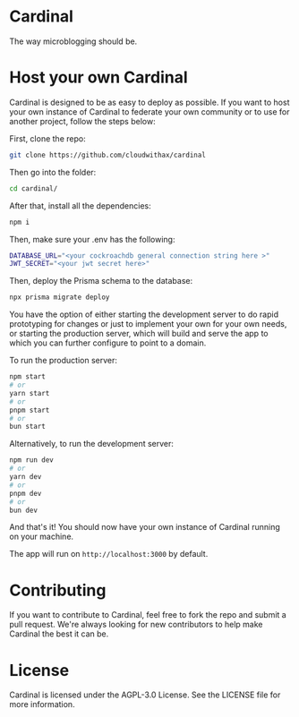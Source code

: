 # Cardinal

The way microblogging should be.

# Host your own Cardinal

Cardinal is designed to be as easy to deploy as possible. If you want to host your own instance of Cardinal to federate your own community or to use for another project, follow the steps below:

First, clone the repo:

```sh
git clone https://github.com/cloudwithax/cardinal
```

Then go into the folder:

```sh
cd cardinal/
```

After that, install all the dependencies:

```sh
npm i
```

Then, make sure your .env has the following:

```sh
DATABASE_URL="<your cockroachdb general connection string here >"
JWT_SECRET="<your jwt secret here>"
```

Then, deploy the Prisma schema to the database:

```sh
npx prisma migrate deploy
```

You have the option of either starting the development server to do rapid prototyping for changes
or just to implement your own for your own needs, or starting the production server, which will build and serve
the app to which you can further configure to point to a domain.

To run the production server:

```bash
npm start
# or
yarn start
# or
pnpm start
# or
bun start
```

Alternatively, to run the development server:

```bash
npm run dev
# or
yarn dev
# or
pnpm dev
# or
bun dev
```

And that's it! You should now have your own instance of Cardinal running on your machine.

The app will run on `http://localhost:3000` by default.

# Contributing

If you want to contribute to Cardinal, feel free to fork the repo and submit a pull request. We're always looking for new contributors to help make Cardinal the best it can be.

# License

Cardinal is licensed under the AGPL-3.0 License. See the LICENSE file for more information.


